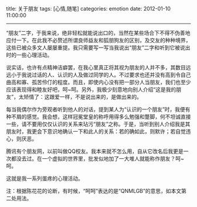 title: 关于朋友
tags: [心情,随笔]
categories: emotion
date: 2012-01-10 11:00:00

---

“朋友”二字，于我来说，绝非轻松就能说出口的，当然在某些场合下不得不伪善地应付一下。在此我不必赘述所谓良师益友和狐朋狗友的区别，及交友的种种境界，这些已被众多文人屡屡重提。我只需要写一写当我说出“朋友”二字和听到它被说出时的一些心理活动。

说实话，也许有点精神洁癖罢，在我心里真正将其视为朋友的人并不多，其数目远远小于我说过话的人、认识的人及做过同学的人。不过要求也还并没有高到令自己曲高和寡、孤苦伶仃的程度。而且，即使内心没有把一部分人当朋友，我们也至少应该表现得和睦友好吧，呵~呵。另外，我极少刻意地向别人介绍“这是我的朋友”，太矫情了：这跟爱一样，不是说出来的，是做出来的。

每当我偶尔作为旁观者听到他人的对话，提到某人为“认识的一个朋友”时，我便有种不屑的感觉。我会想，这样冠冕堂皇的称呼用得多么勉强和蹩脚，何不坦诚直接一些，请不要用仅仅认识的关系来玷污“朋友”之称。于是，当听到别人介绍我是其朋友时，我更会下意识地确认一下和此人的关系：若的确如此，则默许；若自觉违心，则厌恶。

腾讯有个朋友网，以前叫做QQ校友。我本来就不怎么用，自从它改名后我更是一次都没去过。在一个虚拟的世界里，批发似地加了一大堆人就能称作朋友？呵~呵。

这就是我一系列蛋疼的心理活动。

注：根据陈花花的论断，有时候，“呵呵”表达的是“QNMLGB”的意思，如本文第二处用法。
